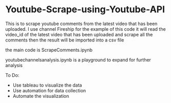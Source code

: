 # Youtube-Scrape-using-Youtube-API



This is to scrape youtube comments from the latest video that has been uploaded.
I use channel Fireship for the example of this code
it will read the video_id of the latest video that has been uploaded and scrape all the comments
then the result will be imported into a csv file

the main code is ScrapeComments.ipynb

youtubechannelsanalysis.ipynb is a playground to expand for further analysis

To Do: 

- Use tableau to visualize the data
- Use automation for data collection
- Automate the visualization     
